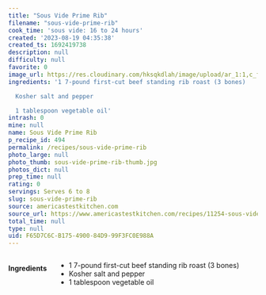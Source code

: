```yaml
---
title: "Sous Vide Prime Rib"
filename: "sous-vide-prime-rib"
cook_time: 'sous vide: 16 to 24 hours'
created: '2023-08-19 04:35:38'
created_ts: 1692419738
description: null
difficulty: null
favorite: 0
image_url: https://res.cloudinary.com/hksqkdlah/image/upload/ar_1:1,c_fill,dpr_2.0,f_auto,fl_lossy.progressive.strip_profile,g_faces:auto,q_auto:low,w_344/42543-sfs-perfect-prime-ribe-37
ingredients: '1 7-pound first-cut beef standing rib roast (3 bones)

  Kosher salt and pepper

  1 tablespoon vegetable oil'
intrash: 0
mine: null
name: Sous Vide Prime Rib
p_recipe_id: 494
permalink: /recipes/sous-vide-prime-rib
photo_large: null
photo_thumb: sous-vide-prime-rib-thumb.jpg
photos_dict: null
prep_time: null
rating: 0
servings: Serves 6 to 8
slug: sous-vide-prime-rib
source: americastestkitchen.com
source_url: https://www.americastestkitchen.com/recipes/11254-sous-vide-prime-rib?ts=1692477296523&ts=1692477328383
total_time: null
type: null
uid: F65D7C6C-B175-4900-84D9-99F3FC0E988A
---
```

<div class="columns large-7 small-12" id="writeup">	</div><!-- #writeup -->
</div><!-- #row-one -->
<div class="row" id="row-two">	<div class="columns large-4 small-12" id="ingredients"><h4>Ingredients</h4><div class="box box-ingredients content"><ul>
<li>1 7-pound first-cut beef standing rib roast (3 bones)</li>
<li>Kosher salt and pepper</li>
<li>1 tablespoon vegetable oil</li>
</ul>
</div>	</div>	<div class="columns large-6 small-12" id="directions">	</div>